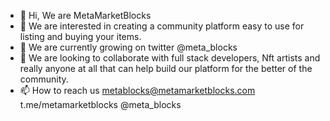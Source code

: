 - 👋 Hi, We are MetaMarketBlocks
- 👀 We are interested in creating a community platform
     easy to use for listing and buying your items.
- 🌱 We are currently growing on twitter @meta_blocks 
- 💞️ We are looking to collaborate with full stack developers, 
     Nft artists and really anyone at all that can help build our 
     platform for the better of the community.
- 📫 How to reach us metablocks@metamarketblocks.com
                     t.me/metamarketblocks 
                     @meta_blocks
     


